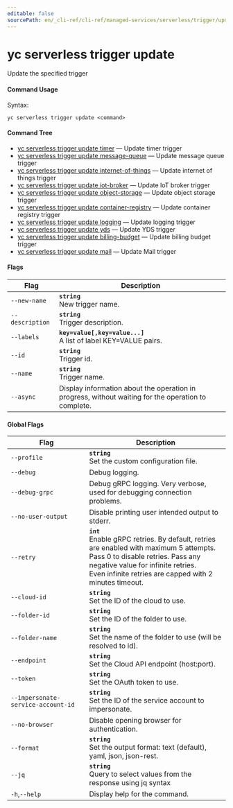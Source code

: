 ```yaml
---
editable: false
sourcePath: en/_cli-ref/cli-ref/managed-services/serverless/trigger/update/index.md
---
```


# yc serverless trigger update

Update the specified trigger

#### Command Usage

Syntax: 

`yc serverless trigger update <command>`

#### Command Tree

- [yc serverless trigger update timer](timer.md) — Update timer trigger
- [yc serverless trigger update message-queue](message-queue.md) — Update message queue trigger
- [yc serverless trigger update internet-of-things](internet-of-things.md) — Update internet of things trigger
- [yc serverless trigger update iot-broker](iot-broker.md) — Update IoT broker trigger
- [yc serverless trigger update object-storage](object-storage.md) — Update object storage trigger
- [yc serverless trigger update container-registry](container-registry.md) — Update container registry trigger
- [yc serverless trigger update logging](logging.md) — Update logging trigger
- [yc serverless trigger update yds](yds.md) — Update YDS trigger
- [yc serverless trigger update billing-budget](billing-budget.md) — Update billing budget trigger
- [yc serverless trigger update mail](mail.md) — Update Mail trigger

#### Flags

| Flag | Description |
|----|----|
|`--new-name`|<b>`string`</b><br/>New trigger name.|
|`--description`|<b>`string`</b><br/>Trigger description.|
|`--labels`|<b>`key=value[,key=value...]`</b><br/>A list of label KEY=VALUE pairs.|
|`--id`|<b>`string`</b><br/>Trigger id.|
|`--name`|<b>`string`</b><br/>Trigger name.|
|`--async`|Display information about the operation in progress, without waiting for the operation to complete.|

#### Global Flags

| Flag | Description |
|----|----|
|`--profile`|<b>`string`</b><br/>Set the custom configuration file.|
|`--debug`|Debug logging.|
|`--debug-grpc`|Debug gRPC logging. Very verbose, used for debugging connection problems.|
|`--no-user-output`|Disable printing user intended output to stderr.|
|`--retry`|<b>`int`</b><br/>Enable gRPC retries. By default, retries are enabled with maximum 5 attempts.<br/>Pass 0 to disable retries. Pass any negative value for infinite retries.<br/>Even infinite retries are capped with 2 minutes timeout.|
|`--cloud-id`|<b>`string`</b><br/>Set the ID of the cloud to use.|
|`--folder-id`|<b>`string`</b><br/>Set the ID of the folder to use.|
|`--folder-name`|<b>`string`</b><br/>Set the name of the folder to use (will be resolved to id).|
|`--endpoint`|<b>`string`</b><br/>Set the Cloud API endpoint (host:port).|
|`--token`|<b>`string`</b><br/>Set the OAuth token to use.|
|`--impersonate-service-account-id`|<b>`string`</b><br/>Set the ID of the service account to impersonate.|
|`--no-browser`|Disable opening browser for authentication.|
|`--format`|<b>`string`</b><br/>Set the output format: text (default), yaml, json, json-rest.|
|`--jq`|<b>`string`</b><br/>Query to select values from the response using jq syntax|
|`-h`,`--help`|Display help for the command.|
